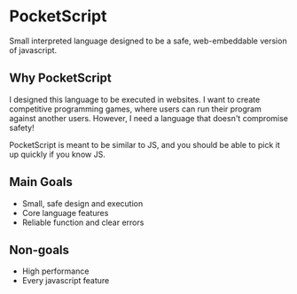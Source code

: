 # PocketScript

Small interpreted language designed to be a safe, web-embeddable version of javascript. 

## Why PocketScript

I designed this language to be executed in websites. I want to create competitive programming games, where users can run their program against another users. However, I need a language that doesn't compromise safety!

PocketScript is meant to be similar to JS, and you should be able to pick it up quickly if you know JS.

## Main Goals
- Small, safe design and execution
- Core language features
- Reliable function and clear errors

## Non-goals
- High performance
- Every javascript feature